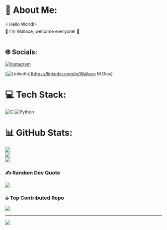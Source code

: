 # 💫 About Me:
⚡ Hello World!⚡ <br>💬  I'm Wallace, welcome everyone! 🤝<br><br>


## 🌐 Socials:
[![Instagram](https://img.shields.io/badge/Instagram-%23E4405F.svg?logo=Instagram&logoColor=white)](https://instagram.com/wallace_medeiros_dias)

[![LinkedIn](https://img.shields.io/badge/LinkedIn-%230077B5.svg?logo=linkedin&logoColor=white)](https://linkedin.com/in/Wallace M.Dias)

# 💻 Tech Stack:
![C](https://img.shields.io/badge/c-%2300599C.svg?style=for-the-badge&logo=c&logoColor=white) ![Python](https://img.shields.io/badge/python-3670A0?style=for-the-badge&logo=python&logoColor=ffdd54)
# 📊 GitHub Stats:
![](https://github-readme-stats.vercel.app/api?username=Wallace-Dias&theme=dark&hide_border=false&include_all_commits=true&count_private=false)<br/>
![](https://github-readme-streak-stats.herokuapp.com/?user=Wallace-Dias&theme=dark&hide_border=false)<br/>
![](https://github-readme-stats.vercel.app/api/top-langs/?username=Wallace-Dias&theme=dark&hide_border=false&include_all_commits=true&count_private=false&layout=compact)

### ✍️ Random Dev Quote
![](https://quotes-github-readme.vercel.app/api?type=horizontal&theme=tokyonight)

### 🔝 Top Contributed Repo
![](https://github-contributor-stats.vercel.app/api?username=Wallace-Dias&limit=5&theme=dracula&combine_all_yearly_contributions=true)

---
[![](https://visitcount.itsvg.in/api?id=Wallace-Dias&icon=0&color=0)](https://visitcount.itsvg.in)

<!-- Proudly created with GPRM ( https://gprm.itsvg.in ) -->
